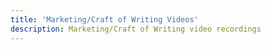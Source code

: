 ```yaml
---
title: 'Marketing/Craft of Writing Videos'
description: Marketing/Craft of Writing video recordings
---
```

